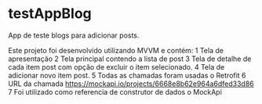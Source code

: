 # testAppBlog
App de teste blogs para adicionar posts.

Este projeto foi desenvolvido utilizando MVVM e contém:
1 Tela de apresentação 
2 Tela principal contendo a lista de post 
3 Tela de detalhe de cada item post com opção de excluir o item selecionado.
4 Tela de adicionar novo item post.
5 Todas as chamadas foram usadas o Retrofit 
6 URL da chamada https://mockapi.io/projects/6668e8b62e964a6dfed33d86 
7 Foi utilizado como referencia de construtor de dados o MockApi 
